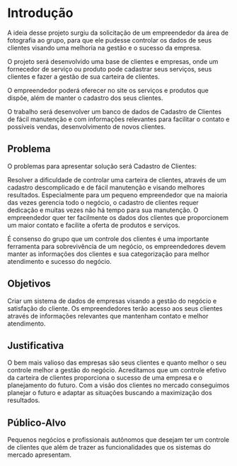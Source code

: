# Introdução

A ideia desse projeto surgiu da solicitação de um empreendedor da área de fotografia ao grupo, para que ele pudesse controlar os dados de seus clientes visando uma melhoria na gestão e o sucesso da empresa.
        
O projeto será desenvolvido uma base de clientes e empresas, onde um fornecedor de serviço ou produto pode cadastrar seus serviços, seus clientes e fazer a gestão de sua carteira de clientes.
        
O empreendedor poderá oferecer no site os serviços e produtos que dispõe, além de manter o cadastro dos seus clientes. 
        
O trabalho será desenvolver um banco de dados de Cadastro de Clientes de fácil manutenção e com informações relevantes para facilitar o contato e possíveis vendas, desenvolvimento de novos clientes.

## Problema

O problemas para apresentar solução será Cadastro de Clientes:
        
Resolver a dificuldade de controlar uma carteira de clientes, através de um cadastro descomplicado e de fácil manutenção e visando melhores resultados. Especialmente para um pequeno empreendedor que na maioria das vezes gerencia todo o negócio, o cadastro de clientes requer dedicação e muitas vezes não há tempo para sua manutenção. O empreendedor quer ter facilmente os dados dos clientes que proporcionem um maior contato e facilite a oferta de produtos e serviços.

É consenso do grupo que um controle dos clientes é uma importante ferramenta para sobrevivência de um negócio, os empreendedores devem manter  as informações dos clientes e sua categorização para melhor atendimento e sucesso do negócio.

## Objetivos

Criar um sistema de dados de empresas visando a gestão do negócio e satisfação do cliente. Os empreendedores terão acesso aos seus clientes através de informações relevantes que mantenham contato e melhor atendimento. 
        

## Justificativa

O bem mais valioso das empresas são seus clientes e quanto melhor o seu controle melhor a gestão do negócio. Acreditamos que um controle efetivo da carteira de clientes proporciona o sucesso de uma empresa e o planejamento do futuro. Com a visão dos clientes no mercado conseguimos planejar o futuro e adaptar as situações buscando a maximização dos resultados.
        

## Público-Alvo

Pequenos negócios e profissionais autônomos que desejam ter um controle de clientes que além de trazer as funcionalidades que os sistemas do mercado apresentam.
